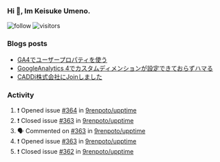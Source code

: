 ### Hi 👋, Im Keisuke Umeno.

<!--
**9renpoto/9renpoto** is a ✨ _special_ ✨ repository because its `README.md` (this file) appears on your GitHub profile.

Here are some ideas to get you started:

- 🔭 I’m currently working on ...
- 🌱 I’m currently learning ...
- 👯 I’m looking to collaborate on ...
- 🤔 I’m looking for help with ...
- 💬 Ask me about ...
- 📫 How to reach me: ...
- 😄 Pronouns: ...
- ⚡ Fun fact: ...
-->

![follow](https://img.shields.io/github/followers/9renpoto?label=Follow&style=social)
![visitors](https://komarev.com/ghpvc/?username=9renpoto&label=Profile%20views&color=0e75b6&style=flat)

### Blogs posts

<!-- BLOG-POST-LIST:START -->
- [GA4でユーザープロパティを使う](https://9renpoto.dev/2021/02/21/google-analytics-4-user-properties/)
- [GoogleAnalytics 4でカスタムディメンションが設定できておらずハマる](https://9renpoto.dev/2021/02/13/google-analytics-4/)
- [CADDi株式会社にJoinしました](https://9renpoto.dev/2020/12/05/join/)
<!-- BLOG-POST-LIST:END -->

### Activity

<!--START_SECTION:activity-->
1. ❗️ Opened issue [#364](https://github.com/9renpoto/upptime/issues/364) in [9renpoto/upptime](https://github.com/9renpoto/upptime)
2. ❗️ Closed issue [#363](https://github.com/9renpoto/upptime/issues/363) in [9renpoto/upptime](https://github.com/9renpoto/upptime)
3. 🗣 Commented on [#363](https://github.com/9renpoto/upptime/issues/363) in [9renpoto/upptime](https://github.com/9renpoto/upptime)
4. ❗️ Opened issue [#363](https://github.com/9renpoto/upptime/issues/363) in [9renpoto/upptime](https://github.com/9renpoto/upptime)
5. ❗️ Closed issue [#362](https://github.com/9renpoto/upptime/issues/362) in [9renpoto/upptime](https://github.com/9renpoto/upptime)
<!--END_SECTION:activity-->

<!--START_SECTION:waka-->
<!--END_SECTION:waka-->
